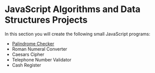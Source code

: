 # JavaScript Algorithms and Data Structures Projects

In this section you will create the following small JavaScript programs:

- [Palindrome Checker](./palindrome)
- Roman Numeral Converter
- Caesars Cipher
- Telephone Number Validator
- Cash Register
